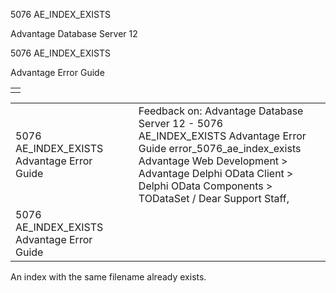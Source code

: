 5076 AE\_INDEX\_EXISTS




Advantage Database Server 12  

5076 AE\_INDEX\_EXISTS

Advantage Error Guide

|  |
| --- |
|  |

|  |  |  |  |  |
| --- | --- | --- | --- | --- |
| 5076 AE\_INDEX\_EXISTS  Advantage Error Guide |  |  | Feedback on: Advantage Database Server 12 - 5076 AE\_INDEX\_EXISTS Advantage Error Guide error\_5076\_ae\_index\_exists Advantage Web Development > Advantage Delphi OData Client > Delphi OData Components > TODataSet / Dear Support Staff, |  |
| 5076 AE\_INDEX\_EXISTS  Advantage Error Guide |  |  |  |  |

An index with the same filename already exists.